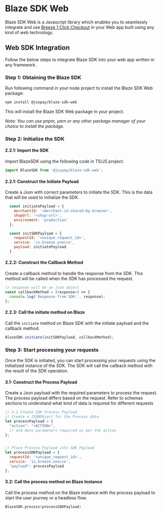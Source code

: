 # Blaze SDK Web

Blaze SDK Web is a Javascript library which enables you to seamlessly integrate and use [Breeze 1 Click Checkout](https://breeze.in/) in your Web app built using any kind of web technology.

## Web SDK Integration

Follow the below steps to integrate Blaze SDK into your web app written in any framework.

### Step 1: Obtaining the Blaze SDK

Run following command in your node project to install the Blaze SDK Web package:

```sh
npm install @juspay/blaze-sdk-web
```

This will install the Blaze SDK Web package in your project.

_Note: You can use pnpm, yarn or any other package manager of your choice to install the package._

### Step 2: Initialize the SDK

#### 2.2.1: Import the SDK

Import BlazeSDK using the following code in TS/JS project:

```javascript
import BlazeSDK from '@juspay/blaze-sdk-web';
```

#### 2.2.1: Construct the Initiate Payload

Create a Json with correct parameters to initiate the SDK. This is the data that will be used to initialize the SDK.

```javascript
  const initiatePayload = {
    merchantId: '<merchant-id-shared-by-breeze>',
    shopUrl: '<shop-url>',
    environment: 'production'
  };

  const initSDKPayload = {
    requestId: '<unique_request_id>',
    service: 'in.breeze.onecco',
    payload: initiatePayload
  }
```

#### 2.2.2: Construct the Callback Method

Create a callback method to handle the response from the SDK. This method will be called when the SDK has processed the request.

```javascript
// response will be an json object
const callbackMethod = (response>) => {
  console.log('Response from SDK:', response);
};
```

#### 2.2.3: Call the initiate method on Blaze

Call the `initiate` method on Blaze SDK with the initiate payload and the callback method.

```javascript
BlazeSDK.initiate(initSDKPayload, callbackMethod);
```

### Step 3: Start processing your requests

Once the SDK is initiated, you can start processing your requests using the initialized instance of the SDK.
The SDK will call the callback method with the result of the SDK operation.

#### 3.1: Construct the Process Payload

Create a Json payload with the required parameters to process the request.
The process payload differs based on the request.
Refer to schemas sections to understand what kind of data is required for different requests

```javascript
// 3.1 Create SDK Process Payload
// Create a JSONObject for the Process data
let processPayload = {
  "action": "<ACTION>",
  // and more parameters required as per the action
};


// Place Process Payload into SDK Payload
let processSDKPayload = {
  requestId: '<unique_request_id>',
  service: 'in.breeze.onecco',
  "payload": processPayload
};
```

#### 3.2: Call the process method on Blaze Instance

Call the process method on the Blaze instance with the process payload to start the user journey or a headless flow.

```kotlin
BlazeSDK.process(processSDKPayload)
```
